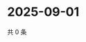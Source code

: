 # 2025-09-01

共 0 条

<!-- BEGIN ZHIHUVIDEO -->
<!-- 最后更新时间 Mon Sep 01 2025 18:13:22 GMT+0800 (China Standard Time) -->

<!-- END ZHIHUVIDEO -->
